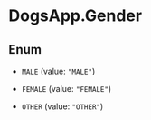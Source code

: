 # DogsApp.Gender

## Enum


* `MALE` (value: `"MALE"`)

* `FEMALE` (value: `"FEMALE"`)

* `OTHER` (value: `"OTHER"`)


